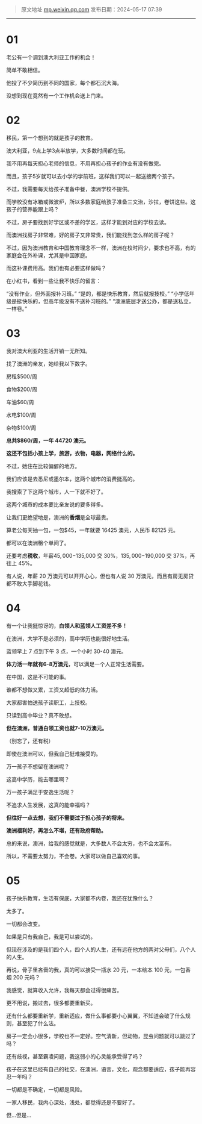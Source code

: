 > 原文地址 [mp.weixin.qq.com](https://mp.weixin.qq.com/s?__biz=MzIwMzA5NTI3NQ==&mid=2649920263&idx=1&sn=98c4d805ca04ead23eaa4ea764ee0706&chksm=8ed29e83b9a51795fea9d5545cb29e15d1a6c0c2c6cdd83a0dd58146ef25749b098dc173e1f7&token=1250239901&lang=zh_CN#rd)
> 发布日期：2024-05-17 07:39
---

# 01
老公有一个调到澳大利亚工作的机会！

简单不敢相信。

他投了不少简历到不同的国家，每个都石沉大海。

没想到现在竟然有一个工作机会送上门来。

# 02
移民，第一个想到的就是孩子的教育。

澳大利亚，9点上学3点半放学，大多数时间都在玩。

我不用再每天担心老师的信息，不用再担心孩子的作业有没有做完。

而且，孩子5岁就可以去小学的学前班，这样我们可以一起送接两个孩子。


不过，我需要每天给孩子准备中餐，澳洲学校不提供。

而学校没有冰箱或微波炉，所以多数家庭给孩子准备三文治，沙拉，卷饼这些。这孩子的营养能跟上吗？


不过，房子要找到好学区或不差的学区，这样才能到对应的学校去读。

而澳洲找房子非常难，好的房子又非常贵，我们能找到怎么样的房子呢？


不过，因为澳洲教育和中国教育理念不一样，澳洲在校时间少，要求也不高，有的家庭会在外补课，尤其是中国家庭。

而这补课费用高。我们也有必要这样做吗？

在小红书，看到一些让我不快乐的留言：

“没有作业，但外面报补习班。”
“是的，都是快乐教育，然后就报技校。”
“小学低年级是挺快乐的，但高年级没有不送补习班的。”
“澳洲底层才送公办，都是送私立，一样卷。”


# 03
我对澳大利亚的生活开销一无所知。

找了澳洲的亲友，她给我以下数字。

房租$500/周

食物$200/周

车油$60/周

水电$100/周

杂物$100/周

**总共$860/周，一年 44720 澳元。**

**这还不包括小孩上学，旅游，衣物，电器，网络什么的。**

不过，她住在比较偏僻的地方。

我们应该是去悉尼或墨尔本，这两个城市的消费挺高的。

  

我搜索了下这两个城市，人一下就不好了。

这两个城市的成本要比亲友说的要多得多。

让我们更绝望地是，澳洲的**香烟**是全球最贵。

算老公每天抽一包，一包$45，一年就要 16425 澳元，人民币 82125 元。

都可以在澳洲租个单间了。

还要考虑**税收**，年薪$45,000-$135,000 交 30%，$135,000-$190,000 交 37%，再往上 45%。

有人说，年薪 20 万澳元可以开开心心，但也有人说 30 万澳元，而且有房无房贷都不敢大手脚花钱。


# 04
有一个让我挺惊讶的，**白领人和蓝领人工资差不多！**

在澳洲，大学不是必须的，高中学历也能很好地生活。

蓝领早上 7 点到下午 3 点，一个小时 30-40 澳元。

**体力活一年就有6-8万澳元**，可以满足一个人正常生活需要。

在中国，这是不可能的事。

谁都不想做又累，工资又超低的体力活。

大家都害怕送孩子读职工，上技校。

只读到高中毕业？真不敢想。

**但在澳洲，普通白领工资也就7-10万澳元。**

（别忘了，还有税）  

  

即使在澳洲可以，但我自己挺难接受的。

万一孩子不想留在澳洲呢？

这高中学历，能去哪里啊？

万一孩子满足于安逸生活呢？

不追求人生发展，这真的能幸福吗？

**但往好一点去想，我们不需要过于担心孩子的将来。**

**澳洲福利好，再怎么不堪，还有政府帮助。**

  

总的来说，澳洲，给我的感觉就是，大多数人不会太穷，也不会太富有。

所以，不需要太努力，不会卷。大家可以做自己喜欢的事。

# 05
孩子快乐教育，生活有保底，大家都不内卷，我还在犹豫什么？

太多了。

一切都会改变。

如果是只有我自己，我是可以尝试的。

但现在涉及的是我们四个人，四个人的人生，还有远在他方的两对父母们，八个人的人生。

  

再说，骨子里吝啬的我，真的可以接受一瓶水 20 元，一本绘本 100 元，一包香烟 200 元吗？

我感觉，就算收入允许，我每天都会过得很痛苦。

更不用说，搬过去，很多都要重新买。

  

还有什么都要重新学，重新适应，做什么事都要小心翼翼，不知道会破了什么规则，甚至犯了什么法。

  

房子一定会小很多，学校也不一定好。空气清新，但动物，昆虫问题就可以跳过了吗？

还有歧视，甚至霸凌问题，我这弱小的心灵能承受得了吗？

  

孩子在这里已经有自己的社交，在澳洲，语言，文化，观念都要适应，孩子能再容忍一年吗？

  

一切都是不确定，一切都是风险。

一家人移民，我内心深处，浅处，都觉得还是不要好了。

但...但是...